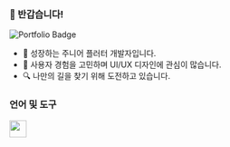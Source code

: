 ### 👋 반갑습니다!
![Portfolio Badge](https://img.shields.io/badge/Portfolio-ffffff?style=flat-square&logo=Notion&logoColor=black&link=https://lead-sunday-7c4.notion.site/198ac194eab780509a9efa60b5670556)

* 🚀 성장하는 주니어 플러터 개발자입니다.
* 🎨 사용자 경험을 고민하며 UI/UX 디자인에 관심이 많습니다.
* 🔍 나만의 길을 찾기 위해 도전하고 있습니다.
 
### 언어 및 도구
<a href="https://skillicons.dev">
  <img src="https://skillicons.dev/icons?i=flutter,dart,figma&perline=3" height="30"/>
</a>
